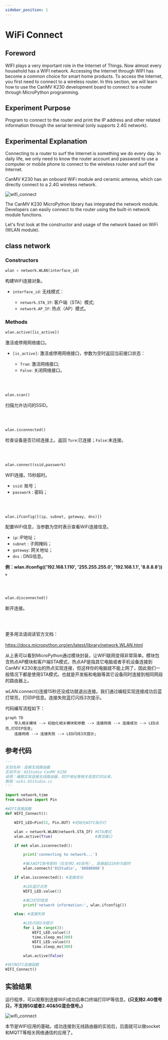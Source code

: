 ```yaml
---
sidebar_position: 1
---
```


# WiFi Connect

## Foreword
WIFI plays a very important role in the Internet of Things. Now almost every household has a WIFI network. Accessing the Internet through WIFI has become a common choice for smart home products. To access the Internet, you first need to connect to a wireless router. In this section, we will learn how to use the CanMV K230 development board to connect to a router through MicroPython programming.

## Experiment Purpose

Program to connect to the router and print the IP address and other related information through the serial terminal (only supports 2.4G network).

## Experimental Explanation

Connecting to a router to surf the Internet is something we do every day. In daily life, we only need to know the router account and password to use a computer or mobile phone to connect to the wireless router and surf the Internet.

CanMV K230 has an onboard WiFi module and ceramic antenna, which can directly connect to a 2.4G wireless network.

![wifi_connect](./img/wifi_connect/wifi_connect0.png)

The CanMV K230 MicroPython library has integrated the network module. Developers can easily connect to the router using the built-in network module functions.

Let's first look at the constructor and usage of the network based on WiFi (WLAN module).

## class network

### Constructors
```python
wlan = network.WLAN(interface_id)
```
构建WiFi连接对象。 

- `interface_id`: 无线模式：

    - `network.STA_IF`: 客户端（STA）模式;
    - `network.AP_IF`: 热点（AP）模式。

### Methods
```python
wlan.active([is_active])
```
激活或停用网络接口。
- `[is_active]`: 激活或停用网络接口，参数为空时返回当前接口状态：

    - `True`: 激活网络接口;
    - `False`: 关闭网络接口。

<br></br>

```python
wlan.scan()
```

扫描允许访问的SSID。

<br></br>

```python
wlan.isconnected()
```
检查设备是否已经连接上。返回 `Ture`:已连接；`False`:未连接。

<br></br>

```python
wlan.connect(ssid,passwork)
```
WIFI连接。15秒超时。
- `ssid`: 账号；
- `passwork` : 密码；

<br></br>

```python
wlan.ifconfig([(ip, subnet, gateway, dns)])
```
配置WiFi信息，当参数为空时表示查看WiFi连接信息。
- `ip`: IP地址；
- `subnet` : 子网掩码；
- `gateway`: 网关地址；
- `dns` : DNS信息。

**例：wlan.ifconfig(('192.168.1.110', '255.255.255.0', '192.168.1.1', '8.8.8.8')) 。**

<br></br>

```python
wlan.disconnected()
```
断开连接。

<br></br>

更多用法请阅读官方文档：<br></br>
https://docs.micropython.org/en/latest/library/network.WLAN.html

从上表可以看到MicroPython通过模块封装，让WIFI联网变得非常简单。模块包含热点AP模块和客户端STA模式，热点AP是指其它电脑或者手机设备连接到CanMV K230发出的热点实现连接，但这样你的电脑就不能上网了，因此我们一般情况下都是使用STA模式。也就是开发板和电脑等其它设备同时连接到相同网段的路由器上。

wLAN.connect()连接15秒还没成功就退出连接。我们通过编程实现连接成功后蓝灯常亮，打印IP信息。连接失败蓝灯闪烁3次提示。

代码编写流程如下：


```mermaid
graph TD
    导入相关模块 --> 初始化相关模块和参数 --> 连接网络 --> 连接成功 --> LED点亮,打印IP信息;
    连接网络 --> 连接失败 --> LED闪烁3次提示;
```

## 参考代码

```python
'''
实验名称：连接无线路由器
实验平台：01Studio CanMV K230
说明：编程实现连接无线路由器，将IP地址等相关信息打印出来。
教程：wiki.01studio.cc
'''

import network,time
from machine import Pin

#WIFI连接函数
def WIFI_Connect():

    WIFI_LED=Pin(52, Pin.OUT) #初始化WIFI指示灯

    wlan = network.WLAN(network.STA_IF) #STA模式
    wlan.active(True)                   #激活接口

    if not wlan.isconnected():

        print('connecting to network...')

        #输入WIFI账号密码（仅支持2.4G信号）, 连接超过10秒为超时
        wlan.connect('01Studio', '88888888')

    if wlan.isconnected(): #连接成功

        #LED蓝灯点亮
        WIFI_LED.value(1)

        #串口打印信息
        print('network information:', wlan.ifconfig())

    else: #连接失败

        #LED闪烁3次提示
        for i in range(3):
            WIFI_LED.value(1)
            time.sleep_ms(300)
            WIFI_LED.value(0)
            time.sleep_ms(300)

        wlan.active(False)

#执行WIFI连接函数
WIFI_Connect()
```

## 实验结果

运行程序，可以观察到连接WiFi成功后串口终端打印IP等信息。**(只支持2.4G信号只，不支持5G或者2.4G&5G混合信号。)**

![wifi_connect](./img/wifi_connect/wifi_connect1.png)

本节是WIFI应用的基础，成功连接到无线路由器的实验后，后面就可以做socket和MQTT等相关网络通信的应用了。